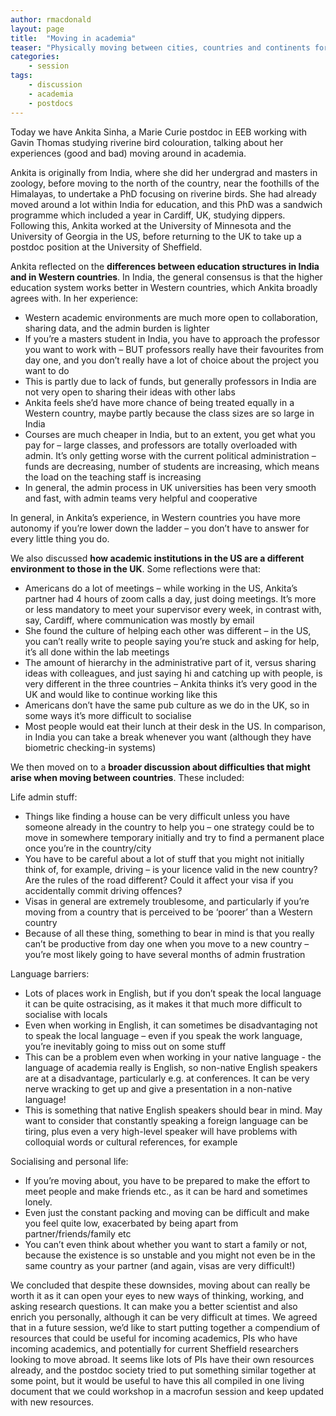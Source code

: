 ```yaml
---
author: rmacdonald
layout: page
title:  "Moving in academia"
teaser: "Physically moving between cities, countries and continents for academia"
categories:
    - session
tags:
    - discussion
    - academia
    - postdocs
---
```


Today we have Ankita Sinha, a Marie Curie postdoc in EEB working with Gavin Thomas studying riverine bird colouration, talking about her experiences (good and bad) moving around in academia.

Ankita is originally from India, where she did her undergrad and masters in zoology, before moving to the north of the country, near the foothills of the Himalayas, to undertake a PhD focusing on riverine birds. She had already moved around a lot within India for education, and this PhD was a sandwich programme which included a year in Cardiff, UK, studying dippers. Following this, Ankita worked at the University of Minnesota and the University of Georgia in the US, before returning to the UK to take up a postdoc position at the University of Sheffield.

Ankita reflected on the **differences between education structures in India and in Western countries**. In India, the general consensus is that the higher education 
system works better in Western countries, which Ankita broadly agrees with. In her experience:

 * Western academic environments are much more open to collaboration, sharing data, and the admin burden is lighter
 * If you’re a masters student in India, you have to approach the professor you want to work with – BUT professors really have their favourites from day one, and you don’t really have a lot of choice about the project you want to do
 * This is partly due to lack of funds, but generally professors in India are not very open to sharing their ideas with other labs
 * Ankita feels she’d have more chance of being treated equally in a Western country, maybe partly because the class sizes are so large in India
 * Courses are much cheaper in India, but to an extent, you get what you pay for – large classes, and professors are totally overloaded with admin. It’s only getting worse with the current political administration – funds are decreasing, number of students are increasing, which means the load on the teaching staff is increasing
 * In general, the admin process in UK universities has been very smooth and fast, with admin teams very helpful and cooperative

In general, in Ankita’s experience, in Western countries you have more autonomy if you’re lower down the ladder – you don’t have to answer for every little thing you do.

We also discussed **how academic institutions in the US are a different environment to those in the UK**. Some reflections were that:

 * Americans do a lot of meetings – while working in the US, Ankita’s partner had 4 hours of zoom calls a day, just doing meetings. It’s more or less mandatory to meet your supervisor every week, in contrast with, say, Cardiff, where communication was mostly by email 
 * She found the culture of helping each other was different – in the US, you can’t really write to people saying you’re stuck and asking for help, it’s all done within the lab meetings
 * The amount of hierarchy in the administrative part of it, versus sharing ideas with colleagues, and just saying hi and catching up with people, is very different in the three countries – Ankita thinks it’s very good in the UK and would like to continue working like this
 * Americans don’t have the same pub culture as we do in the UK, so in some ways it’s more difficult to socialise
 * Most people would eat their lunch at their desk in the US. In comparison, in India you can take a break whenever you want (although they have biometric checking-in systems)

We then moved on to a **broader discussion about difficulties that might arise when moving between countries**. These included:

Life admin stuff:

 * Things like finding a house can be very difficult unless you have someone already in the country to help you – one strategy could be to move in somewhere temporary initially and try to find a permanent place once you’re in the country/city
 * You have to be careful about a lot of stuff that you might not initially think of, for example, driving – is your licence valid in the new country? Are the rules of the road different? Could it affect your visa if you accidentally commit driving offences?
 * Visas in general are extremely troublesome, and particularly if you’re moving from a country that is perceived to be ‘poorer’ than a Western country
 * Because of all these thing, something to bear in mind is that you really can’t be productive from day one when you move to a new country – you’re most likely going to have several months of admin frustration

Language barriers:

 * Lots of places work in English, but if you don’t speak the local language it can be quite ostracising, as it makes it that much more difficult to socialise with locals
 * Even when working in English, it can sometimes be disadvantaging not to speak the local language – even if you speak the work language, you’re inevitably going to miss out on some stuff
 * This can be a problem even when working in your native language - the language of academia really is English, so non-native English speakers are at a disadvantage, particularly e.g. at conferences. It can be very nerve wracking to get up and give a presentation in a non-native language!
 * This is something that native English speakers should bear in mind. May want to consider that constantly speaking a foreign language can be tiring, plus even a very high-level speaker will have problems with colloquial words or cultural references, for example

Socialising and personal life:

 * If you’re moving about, you have to be prepared to make the effort to meet people and make friends etc., as it can be hard and sometimes lonely.
 * Even just the constant packing and moving can be difficult and make you feel quite low, exacerbated by being apart from partner/friends/family etc
 * You can’t even think about whether you want to start a family or not, because the existence is so unstable and you might not even be in the same country as your partner (and again, visas are very difficult!)

We concluded that despite these downsides, moving about can really be worth it as it can open your eyes to new ways of thinking, working, and asking research questions. It can make you a better scientist and also enrich you personally, although it can be very difficult at times.
We agreed that in a future session, we’d like to start putting together a compendium of resources that could be useful for incoming academics, PIs who have incoming academics, and potentially for current Sheffield researchers looking to move abroad. It seems like lots of PIs have their own resources already, and the postdoc society tried to put something similar together at some point, but it would be useful to have this all compiled in one living document that we could workshop in a macrofun session and keep updated with new resources.


